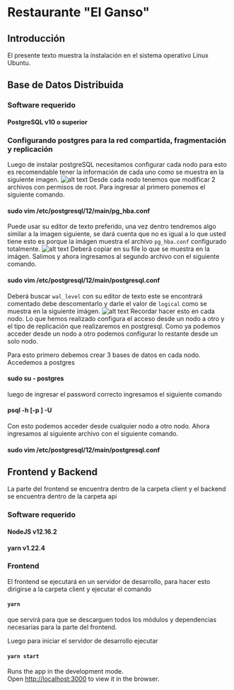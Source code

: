 # Restaurante "El Ganso"
## Introducción
El presente texto muestra la instalación en el sistema operativo Linux Ubuntu.
## Base de Datos Distribuida
### Software requerido
#### PostgreSQL v10 o superior
### Configurando postgres para la red compartida, fragmentación y replicación
Luego de instalar postgreSQL necesitamos configurar cada nodo para esto es recomendable tener la información de cada uno como se muestra en la siguiente imagen.
![alt text](https://bd1.png)
Desde cada nodo tenemos que modificar 2 archivos con permisos de root.
Para ingresar al primero ponemos el siguiente comando.
#### sudo vim /etc/postgresql/12/main/pg_hba.conf
Puede usar su editor de texto preferido, una vez dentro tendremos algo similar a la imagen siguiente, se dará cuenta que no es igual a lo que usted tiene esto es porque la imágen muestra el archivo `pg_hba.conf` configurado totalmente.
![alt text](https://bdconf1.png)
Deberá copiar en su file lo que se muestra en la imágen. 
Salimos y ahora ingresamos al segundo archivo con el siguiente comando.
#### sudo vim /etc/postgresql/12/main/postgresql.conf
Deberá buscar `wal_level` con su editor de texto este se encontrará comentado debe descomentarlo y darle el valor de `logical` como se muestra en la siguiente imágen.
![alt text](https://bdconf2.png)
Recordar hacer esto en cada nodo.
Lo que hemos realizado configura el acceso desde un nodo a otro y el tipo de replicación que realizaremos en postgresql.
Como ya podemos acceder desde un nodo a otro podemos configurar lo restante desde un solo nodo.

Para esto primero debemos crear 3 bases de datos en cada nodo.
Accedemos a postgres
#### sudo su - postgres
luego de ingresar el password correcto ingresamos el siguiente comando
#### psql -h <ip nodo que deseamos acceder> [-p <puerto del nodo>] -U <usuario>


Con esto podemos acceder desde cualquier nodo a otro nodo.
Ahora ingresamos al siguiente archivo con el siguiente comando.
#### sudo vim /etc/postgresql/12/main/postgresql.conf

## Frontend y Backend
La parte del frontend se encuentra dentro de la carpeta client y el backend se encuentra dentro de la carpeta api

### Software requerido
#### NodeJS v12.16.2
#### yarn v1.22.4

### Frontend
El frontend se ejecutará en un servidor de desarrollo, para hacer esto dirigirse a la carpeta client y ejecutar el comando
#### `yarn`
que servirá para que se descarguen todos los módulos y dependencias necesarias para la parte del frontend.

Luego para iniciar el servidor de desarrollo ejecutar 
#### `yarn start`

Runs the app in the development mode.<br />
Open [http://localhost:3000](http://localhost:3000) to view it in the browser.
